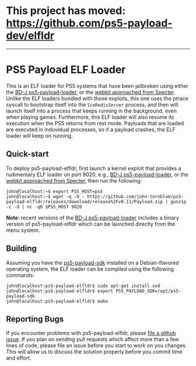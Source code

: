 # This project has moved: https://github.com/ps5-payload-dev/elfldr

****

# PS5 Payload ELF Loader
This is an ELF loader for PS5 systems that have been jailbroken using either the
[BD-J ps5-payload-loader][bdj], or the [webkit approached from Specter][webkit].
Unlike the ELF loaders bundled with those exploits, this one uses the ptrace
syscall to bootstrap itself into the `SceRedisServer` process, and then will
launch itself into a process that keeps running in the background, even when
playing games. Furthermore, this ELF loader will also resume its execution when
the PS5 returns from rest mode. Payloads that are loaded are executed in
induvidual processes, so if a payload crashes, the ELF loader will keep on
running.

## Quick-start
To deploy ps5-payload-elfldr, first launch a kernel exploit that provides
a rudimentary ELF loader on port 9020, e.g., [BD-J ps5-payload-loader][bdj],
or the [webkit approached from Specter][webkit], then run the following:
```console
john@localhost:~$ export PS5_HOST=ps5
john@localhost:~$ wget -q -O - https://github.com/john-tornblom/ps5-payload-elfldr/releases/download/release%2Fv0.11/Payload.zip | gunzip -c -d | nc -q0 $PS5_HOST 9020
```
**Note**: recent versions of the [BD-J ps5-payload-loader][bdj] includes a
binary version of ps5-payload-elfldr which can be launched directly from the
menu system.

## Building
Assuming you have the [ps5-payload-sdk][sdk] installed on a Debian-flavored
operating system, the ELF loader can be compiled using the following commands:

```console
john@localhost:ps5-payload-elfldr$ sudo apt-get install xxd
john@localhost:ps5-payload-elfldr$ export PS5_PAYLOAD_SDK=/opt/ps5-payload-sdk
john@localhost:ps5-payload-elfldr$ make
```

## Reporting Bugs
If you encounter problems with ps5-payload-elfldr, please [file a github issue][issues].
If you plan on sending pull requests which affect more than a few lines of code,
please file an issue before you start to work on you changes. This will allow us
to discuss the solution properly before you commit time and effort.

[bdj]: https://github.com/john-tornblom/bdj-sdk/tree/master/samples/ps5-payload-loader
[sdk]: https://github.com/john-tornblom/ps5-payload-sdk
[webkit]: https://github.com/Cryptogenic/PS5-IPV6-Kernel-Exploit
[issues]: https://github.com/john-tornblom/ps5-payload-elfldr/issues/new
